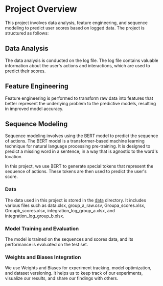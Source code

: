 # Project Overview
This project involves data analysis, feature engineering, and sequence modeling to predict user scores based on logged data. The project is structured as follows:

## Data Analysis
The data analysis is conducted on the log file. The log file contains valuable information about the user's actions and interactions, which are used to predict their scores.



## Feature Engineering
Feature engineering is performed to transform raw data into features that better represent the underlying problem to the predictive models, resulting in improved model accuracy.

## Sequence Modeling
Sequence modeling involves using the BERT model to predict the sequence of actions. The BERT model is a transformer-based machine learning technique for natural language processing pre-training. It is designed to predict a missing word in a sentence, in a way that is agnostic to the word's location.

In this project, we use BERT to generate special tokens that represent the sequence of actions. These tokens are then used to predict the user's score.

### Data
The data used in this project is stored in the [data](data/) directory. It includes various files such as data.xlsx, group_a_raw.csv, Groupa_scores.xlsx, Groupb_scores.xlsx, integration_log_group_a.xlsx, and integration_log_group_b.xlsx.
### Model Training and Evaluation
The model is trained on the sequences and scores data, and its performance is evaluated on the test set.

### Weights and Biases Integration
We use Weights and Biases for experiment tracking, model optimization, and dataset versioning. It helps us to keep track of our experiments, visualize our results, and share our findings with others.
